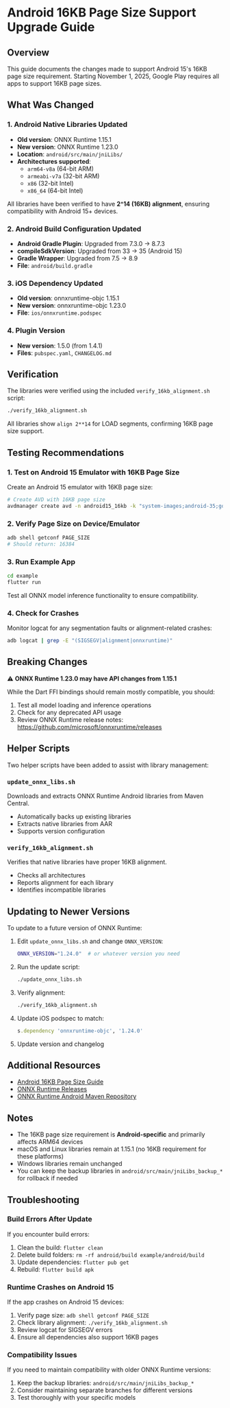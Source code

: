 # Android 16KB Page Size Support Upgrade Guide

## Overview

This guide documents the changes made to support Android 15's 16KB page size requirement. Starting November 1, 2025, Google Play requires all apps to support 16KB page sizes.

## What Was Changed

### 1. Android Native Libraries Updated
- **Old version**: ONNX Runtime 1.15.1
- **New version**: ONNX Runtime 1.23.0
- **Location**: `android/src/main/jniLibs/`
- **Architectures supported**:
  - `arm64-v8a` (64-bit ARM)
  - `armeabi-v7a` (32-bit ARM)
  - `x86` (32-bit Intel)
  - `x86_64` (64-bit Intel)

All libraries have been verified to have **2^14 (16KB) alignment**, ensuring compatibility with Android 15+ devices.

### 2. Android Build Configuration Updated
- **Android Gradle Plugin**: Upgraded from 7.3.0 → 8.7.3
- **compileSdkVersion**: Upgraded from 33 → 35 (Android 15)
- **Gradle Wrapper**: Upgraded from 7.5 → 8.9
- **File**: `android/build.gradle`

### 3. iOS Dependency Updated
- **Old version**: onnxruntime-objc 1.15.1
- **New version**: onnxruntime-objc 1.23.0
- **File**: `ios/onnxruntime.podspec`

### 4. Plugin Version
- **New version**: 1.5.0 (from 1.4.1)
- **Files**: `pubspec.yaml`, `CHANGELOG.md`

## Verification

The libraries were verified using the included `verify_16kb_alignment.sh` script:

```bash
./verify_16kb_alignment.sh
```

All libraries show `align 2**14` for LOAD segments, confirming 16KB page size support.

## Testing Recommendations

### 1. Test on Android 15 Emulator with 16KB Page Size

Create an Android 15 emulator with 16KB page size:
```bash
# Create AVD with 16KB page size
avdmanager create avd -n android15_16kb -k "system-images;android-35;google_apis;x86_64" -d pixel_5
```

### 2. Verify Page Size on Device/Emulator

```bash
adb shell getconf PAGE_SIZE
# Should return: 16384
```

### 3. Run Example App

```bash
cd example
flutter run
```

Test all ONNX model inference functionality to ensure compatibility.

### 4. Check for Crashes

Monitor logcat for any segmentation faults or alignment-related crashes:
```bash
adb logcat | grep -E "(SIGSEGV|alignment|onnxruntime)"
```

## Breaking Changes

⚠️ **ONNX Runtime 1.23.0 may have API changes from 1.15.1**

While the Dart FFI bindings should remain mostly compatible, you should:
1. Test all model loading and inference operations
2. Check for any deprecated API usage
3. Review ONNX Runtime release notes: https://github.com/microsoft/onnxruntime/releases

## Helper Scripts

Two helper scripts have been added to assist with library management:

### `update_onnx_libs.sh`
Downloads and extracts ONNX Runtime Android libraries from Maven Central.
- Automatically backs up existing libraries
- Extracts native libraries from AAR
- Supports version configuration

### `verify_16kb_alignment.sh`
Verifies that native libraries have proper 16KB alignment.
- Checks all architectures
- Reports alignment for each library
- Identifies incompatible libraries

## Updating to Newer Versions

To update to a future version of ONNX Runtime:

1. Edit `update_onnx_libs.sh` and change `ONNX_VERSION`:
   ```bash
   ONNX_VERSION="1.24.0"  # or whatever version you need
   ```

2. Run the update script:
   ```bash
   ./update_onnx_libs.sh
   ```

3. Verify alignment:
   ```bash
   ./verify_16kb_alignment.sh
   ```

4. Update iOS podspec to match:
   ```ruby
   s.dependency 'onnxruntime-objc', '1.24.0'
   ```

5. Update version and changelog

## Additional Resources

- [Android 16KB Page Size Guide](https://developer.android.com/guide/practices/page-sizes)
- [ONNX Runtime Releases](https://github.com/microsoft/onnxruntime/releases)
- [ONNX Runtime Android Maven Repository](https://repo1.maven.org/maven2/com/microsoft/onnxruntime/onnxruntime-android/)

## Notes

- The 16KB page size requirement is **Android-specific** and primarily affects ARM64 devices
- macOS and Linux libraries remain at 1.15.1 (no 16KB requirement for these platforms)
- Windows libraries remain unchanged
- You can keep the backup libraries in `android/src/main/jniLibs_backup_*` for rollback if needed

## Troubleshooting

### Build Errors After Update

If you encounter build errors:
1. Clean the build: `flutter clean`
2. Delete build folders: `rm -rf android/build example/android/build`
3. Update dependencies: `flutter pub get`
4. Rebuild: `flutter build apk`

### Runtime Crashes on Android 15

If the app crashes on Android 15 devices:
1. Verify page size: `adb shell getconf PAGE_SIZE`
2. Check library alignment: `./verify_16kb_alignment.sh`
3. Review logcat for SIGSEGV errors
4. Ensure all dependencies also support 16KB pages

### Compatibility Issues

If you need to maintain compatibility with older ONNX Runtime versions:
1. Keep the backup libraries: `android/src/main/jniLibs_backup_*`
2. Consider maintaining separate branches for different versions
3. Test thoroughly with your specific models
